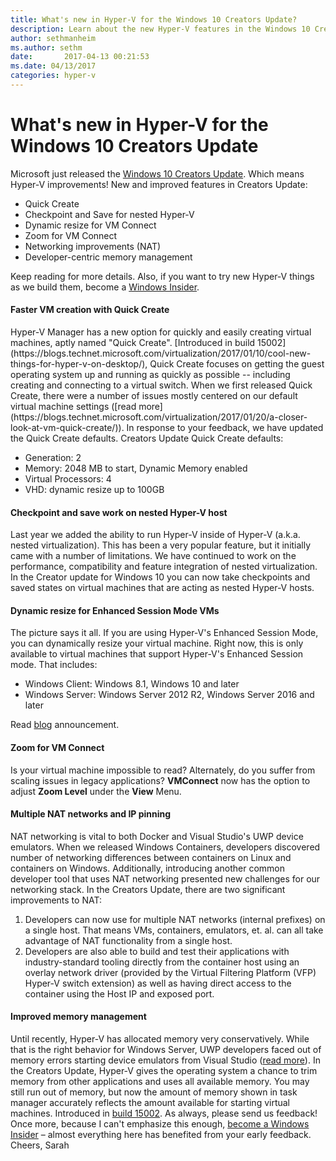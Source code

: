 ```yaml
---
title: What's new in Hyper-V for the Windows 10 Creators Update?
description: Learn about the new Hyper-V features in the Windows 10 Creators Update and how they can help your virtual machine management.
author: sethmanheim
ms.author: sethm
date:       2017-04-13 00:21:53
ms.date: 04/13/2017
categories: hyper-v
---
```

# What's new in Hyper-V for the Windows 10 Creators Update

Microsoft just released the [Windows 10 Creators Update](https://blogs.windows.com/windowsexperience/2017/04/11/whats-new-in-the-windows-10-creators-update). Which means Hyper-V improvements! New and improved features in Creators Update: 

  * Quick Create
  * Checkpoint and Save for nested Hyper-V
  * Dynamic resize for VM Connect
  * Zoom for VM Connect
  * Networking improvements (NAT)
  * Developer-centric memory management

Keep reading for more details. Also, if you want to try new Hyper-V things as we build them, become a [Windows Insider](https://insider.windows.com/). 

#### Faster VM creation with Quick Create

<!--[![clip_image001](https://msdnshared.blob.core.windows.net/media/2017/04/clip_image001_thumb4.png)](https://msdnshared.blob.core.windows.net/media/2017/04/clip_image0016.png)--> Hyper-V Manager has a new option for quickly and easily creating virtual machines, aptly named "Quick Create". [Introduced in build 15002](https://blogs.technet.microsoft.com/virtualization/2017/01/10/cool-new-things-for-hyper-v-on-desktop/), Quick Create focuses on getting the guest operating system up and running as quickly as possible -- including creating and connecting to a virtual switch. When we first released Quick Create, there were a number of issues mostly centered on our default virtual machine settings ([read more](https://blogs.technet.microsoft.com/virtualization/2017/01/20/a-closer-look-at-vm-quick-create/)). In response to your feedback, we have updated the Quick Create defaults. Creators Update Quick Create defaults: 

  * Generation: 2
  * Memory: 2048 MB to start, Dynamic Memory enabled
  * Virtual Processors: 4
  * VHD: dynamic resize up to 100GB



#### Checkpoint and save work on nested Hyper-V host

Last year we added the ability to run Hyper-V inside of Hyper-V (a.k.a. nested virtualization). This has been a very popular feature, but it initially came with a number of limitations. We have continued to work on the performance, compatibility and feature integration of nested virtualization. In the Creator update for Windows 10 you can now take checkpoints and saved states on virtual machines that are acting as nested Hyper-V hosts. 

#### Dynamic resize for Enhanced Session Mode VMs

<!--[![dynamic_resize](https://msdnshared.blob.core.windows.net/media/2017/04/dynamic_resize_thumb.gif)](https://msdnshared.blob.core.windows.net/media/2017/04/dynamic_resize.gif)--> The picture says it all. If you are using Hyper-V's Enhanced Session Mode, you can dynamically resize your virtual machine. Right now, this is only available to virtual machines that support Hyper-V's Enhanced Session mode. That includes: 

  * Windows Client: Windows 8.1, Windows 10 and later
  * Windows Server: Windows Server 2012 R2, Windows Server 2016 and later

Read [blog](https://blogs.technet.microsoft.com/virtualization/2017/01/27/introducing-vmconnect-dynamic-resize/) announcement. 

#### Zoom for VM Connect

Is your virtual machine impossible to read? Alternately, do you suffer from scaling issues in legacy applications? **VMConnect** now has the option to adjust **Zoom Level** under the **View** Menu.<!-- [![image](https://msdnshared.blob.core.windows.net/media/2017/04/image_thumb302.png)](https://msdnshared.blob.core.windows.net/media/2017/04/image312.png) -->

#### Multiple NAT networks and IP pinning

NAT networking is vital to both Docker and Visual Studio's UWP device emulators. When we released Windows Containers, developers discovered number of networking differences between containers on Linux and containers on Windows. Additionally, introducing another common developer tool that uses NAT networking presented new challenges for our networking stack. In the Creators Update, there are two significant improvements to NAT: 

  1. Developers can now use for multiple NAT networks (internal prefixes) on a single host. That means VMs, containers, emulators, et. al. can all take advantage of NAT functionality from a single host.
  2. Developers are also able to build and test their applications with industry-standard tooling directly from the container host using an overlay network driver (provided by the Virtual Filtering Platform (VFP) Hyper-V switch extension) as well as having direct access to the container using the Host IP and exposed port.



#### Improved memory management

Until recently, Hyper-V has allocated memory very conservatively. While that is the right behavior for Windows Server, UWP developers faced out of memory errors starting device emulators from Visual Studio ([read more](https://blogs.technet.microsoft.com/virtualization/2017/01/27/no-more-out-of-memory-errors-for-windows-phone-emulators-in-windows-10-unless-youre-really-out-of-memory/)). In the Creators Update, Hyper-V gives the operating system a chance to trim memory from other applications and uses all available memory. You may still run out of memory, but now the amount of memory shown in task manager accurately reflects the amount available for starting virtual machines. Introduced in [build 15002](https://blogs.technet.microsoft.com/virtualization/2017/01/10/cool-new-things-for-hyper-v-on-desktop/). As always, please send us feedback! Once more, because I can't emphasize this enough, [become a Windows Insider](https://insider.windows.com/) – almost everything here has benefited from your early feedback. Cheers, Sarah
